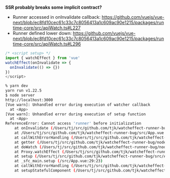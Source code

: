 **SSR probably breaks some implicit contract?**

- Runner accessed in onInvalidate callback: https://github.com/vuejs/vue-next/blob/ec8fd10cec61c33c7c8056413a1c609ac90e1215/packages/runtime-core/src/apiWatch.ts#L227
- Runner defined lower down: https://github.com/vuejs/vue-next/blob/ec8fd10cec61c33c7c8056413a1c609ac90e1215/packages/runtime-core/src/apiWatch.ts#L296

```js
/* <script setup> */
import { watchEffect } from 'vue'
watchEffect(onInvalidate => {
  onInvalidate(() => {})
})
</script>
```

```sh
% yarn dev
yarn run v1.22.5
$ node server
http://localhost:3000
[Vue warn]: Unhandled error during execution of watcher callback
  at <App>
[Vue warn]: Unhandled error during execution of setup function
  at <App>
ReferenceError: Cannot access 'runner' before initialization
    at onInvalidate (/Users/tj/src/github.com/tjk/watcheffect-runner-bug/node_modules/@vue/runtime-core/dist/runtime-core.cjs.js:2035:9)
    at /Users/tj/src/github.com/tjk/watcheffect-runner-bug/src/App.vue:10:7
    at callWithErrorHandling (/Users/tj/src/github.com/tjk/watcheffect-runner-bug/node_modules/@vue/runtime-core/dist/runtime-core.cjs.js:156:22)
    at getter (/Users/tj/src/github.com/tjk/watcheffect-runner-bug/node_modules/@vue/runtime-core/dist/runtime-core.cjs.js:2021:24)
    at doWatch (/Users/tj/src/github.com/tjk/watcheffect-runner-bug/node_modules/@vue/runtime-core/dist/runtime-core.cjs.js:2043:13)
    at Proxy.watchEffect (/Users/tj/src/github.com/tjk/watcheffect-runner-bug/node_modules/@vue/runtime-core/dist/runtime-core.cjs.js:1949:12)
    at setup (/Users/tj/src/github.com/tjk/watcheffect-runner-bug/src/App.vue:9:15)
    at _sfc_main.setup (/src/App.vue:29:23)
    at callWithErrorHandling (/Users/tj/src/github.com/tjk/watcheffect-runner-bug/node_modules/@vue/runtime-core/dist/runtime-core.cjs.js:156:22)
    at setupStatefulComponent (/Users/tj/src/github.com/tjk/watcheffect-runner-bug/node_modules/@vue/runtime-core/dist/runtime-core.cjs.js:6402:29)
```
